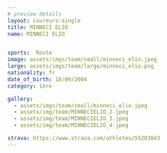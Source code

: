```yaml
---
# preview details
layout: coureurs-single
title: MINNECI ELIO
name: MINNECI ELIO


sports:  Route
image: assets/imgs/team/small/minneci_elio.jpeg
large: assets/imgs/team/large/minneci_elio.png
nationality: fr
date_of_birth: 18/09/2004
category: 1ère

gallery:
  - assets/imgs/team/small/minneci_elio.jpeg
  - assets/img/team/MINNECIELIO_2.jpeg
  - assets/img/team/MINNECIELIO_3.jpeg
  - assets/img/team/MINNECIELIO_4.jpeg

strava: https://www.strava.com/athletes/55203043
---
```

